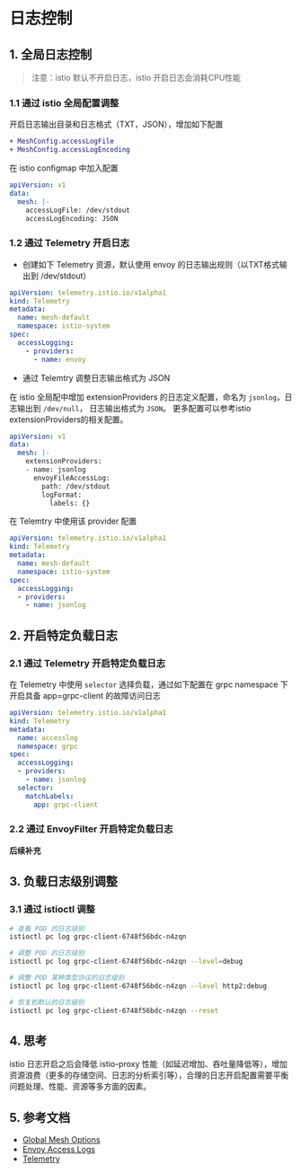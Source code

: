 # 日志控制

## 1. 全局日志控制

> 注意：istio 默认不开启日志，istio 开启日志会消耗CPU性能

### 1.1 通过 istio 全局配置调整

开启日志输出目录和日志格式（TXT，JSON），增加如下配置
```diff
+ MeshConfig.accessLogFile
+ MeshConfig.accessLogEncoding
```

在 istio configmap 中加入配置
```yaml
apiVersion: v1
data:
  mesh: |-
    accessLogFile: /dev/stdout
    accessLogEncoding: JSON
```

### 1.2 通过 Telemetry 开启日志

- 创建如下 Telemetry 资源，默认使用 envoy 的日志输出规则（以TXT格式输出到 /dev/stdout）

```yaml
apiVersion: telemetry.istio.io/v1alpha1
kind: Telemetry
metadata:
  name: mesh-default
  namespace: istio-system
spec:
  accessLogging:
    - providers:
      - name: envoy
```

- 通过 Telemtry 调整日志输出格式为 JSON

在 istio 全局配中增加 extensionProviders 的日志定义配置，命名为 `jsonlog`，日志输出到 `/dev/null`， 日志输出格式为 `JSON`。
更多配置可以参考istio extensionProviders的相关配置。
```yaml
apiVersion: v1
data:
  mesh: |-
    extensionProviders:
    - name: jsonlog
      envoyFileAccessLog:
        path: /dev/stdout
        logFormat:
          labels: {}
```
在 Telemtry 中使用该 provider 配置
```yaml
apiVersion: telemetry.istio.io/v1alpha1
kind: Telemetry
metadata:
  name: mesh-default
  namespace: istio-system
spec:
  accessLogging:
  - providers:
    - name: jsonlog
```

## 2. 开启特定负载日志

### 2.1 通过 Telemetry 开启特定负载日志

在 Telemetry 中使用 `selector` 选择负载，通过如下配置在 grpc namespace 下开启具备 app=grpc-client 的故障访问日志

```yaml
apiVersion: telemetry.istio.io/v1alpha1
kind: Telemetry
metadata:
  name: accesslog
  namespace: grpc
spec:
  accessLogging:
  - providers:
    - name: jsonlog
  selector:
    matchLabels:
      app: grpc-client
```

### 2.2 通过 EnvoyFilter 开启特定负载日志

**后续补充**


## 3. 负载日志级别调整

### 3.1 通过 istioctl 调整

```bash
# 查看 POD 的日志级别
istioctl pc log grpc-client-6748f56bdc-n4zqn

# 调整 POD 的日志级别
istioctl pc log grpc-client-6748f56bdc-n4zqn --level=debug

# 调整 POD 某种类型协议的日志级别
istioctl pc log grpc-client-6748f56bdc-n4zqn --level http2:debug

# 恢复到默认的日志级别
istioctl pc log grpc-client-6748f56bdc-n4zqn --reset
```

## 4. 思考

istio 日志开启之后会降低 istio-proxy 性能（如延迟增加、吞吐量降低等），增加资源浪费（更多的存储空间、日志的分析索引等），合理的日志开启配置需要平衡问题处理、性能、资源等多方面的因素。


## 5. 参考文档
- [Global Mesh Options](https://istio.io/latest/docs/reference/config/istio.mesh.v1alpha1/#MeshConfig)
- [Envoy Access Logs](https://istio.io/latest/docs/tasks/observability/logs/access-log/)
- [Telemetry](https://istio.io/latest/docs/reference/config/telemetry/#Telemetry)